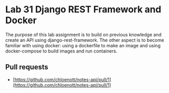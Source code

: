 # Lab 31 Django REST Framework and Docker

The purpose of this lab assignment is to build on previous knowledge and create an API using django-rest-framework. The other aspect is to become familiar with using docker: using a dockerfile to make an image and using docker-compose to build images and run containers.

## Pull requests

- [https://github.com/chloenott/notes-api/pull/1](https://github.com/chloenott/notes-api/pull/1)